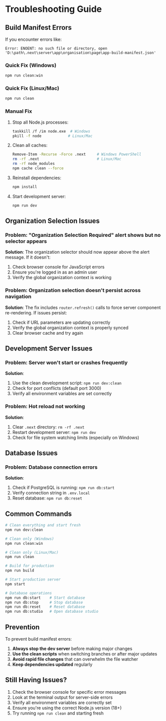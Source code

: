 # Troubleshooting Guide

## Build Manifest Errors

If you encounter errors like:
```
Error: ENOENT: no such file or directory, open 'D:\path\.next\server\app\organisation\page\app-build-manifest.json'
```

### Quick Fix (Windows)
```bash
npm run clean:win
```

### Quick Fix (Linux/Mac)
```bash
npm run clean
```

### Manual Fix
1. Stop all Node.js processes:
   ```bash
   taskkill /f /im node.exe  # Windows
   pkill -f node            # Linux/Mac
   ```

2. Clean all caches:
   ```bash
   Remove-Item -Recurse -Force .next     # Windows PowerShell
   rm -rf .next                          # Linux/Mac
   rm -rf node_modules
   npm cache clean --force
   ```

3. Reinstall dependencies:
   ```bash
   npm install
   ```

4. Start development server:
   ```bash
   npm run dev
   ```

## Organization Selection Issues

### Problem: "Organization Selection Required" alert shows but no selector appears

**Solution**: The organization selector should now appear above the alert message. If it doesn't:

1. Check browser console for JavaScript errors
2. Ensure you're logged in as an admin user
3. Verify the global organization context is working

### Problem: Organization selection doesn't persist across navigation

**Solution**: The fix includes `router.refresh()` calls to force server component re-rendering. If issues persist:

1. Check if URL parameters are updating correctly
2. Verify the global organization context is properly synced
3. Clear browser cache and try again

## Development Server Issues

### Problem: Server won't start or crashes frequently

**Solution**:
1. Use the clean development script: `npm run dev:clean`
2. Check for port conflicts (default port 3000)
3. Verify all environment variables are set correctly

### Problem: Hot reload not working

**Solution**:
1. Clear `.next` directory: `rm -rf .next`
2. Restart development server: `npm run dev`
3. Check for file system watching limits (especially on Windows)

## Database Issues

### Problem: Database connection errors

**Solution**:
1. Check if PostgreSQL is running: `npm run db:start`
2. Verify connection string in `.env.local`
3. Reset database: `npm run db:reset`

## Common Commands

```bash
# Clean everything and start fresh
npm run dev:clean

# Clean only (Windows)
npm run clean:win

# Clean only (Linux/Mac)
npm run clean

# Build for production
npm run build

# Start production server
npm start

# Database operations
npm run db:start    # Start database
npm run db:stop     # Stop database
npm run db:reset    # Reset database
npm run db:studio   # Open database studio
```

## Prevention

To prevent build manifest errors:

1. **Always stop the dev server** before making major changes
2. **Use the clean scripts** when switching branches or after major updates
3. **Avoid rapid file changes** that can overwhelm the file watcher
4. **Keep dependencies updated** regularly

## Still Having Issues?

1. Check the browser console for specific error messages
2. Look at the terminal output for server-side errors
3. Verify all environment variables are correctly set
4. Ensure you're using the correct Node.js version (18+)
5. Try running `npm run clean` and starting fresh
